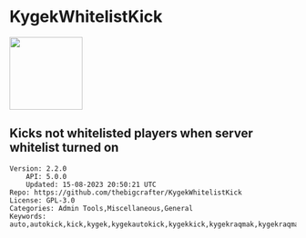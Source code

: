 # KygekWhitelistKick
<img src="https://raw.githubusercontent.com/thebigcrafter/KygekWhitelistKick/49fc5257d72b2d1d72a2122b7cea17e3d8b1d233/icon.png" width="128" height="128" />

## Kicks not whitelisted players when server whitelist turned on
```properties
Version: 2.2.0
    API: 5.0.0
    Updated: 15-08-2023 20:50:21 UTC
Repo: https://github.com/thebigcrafter/KygekWhitelistKick
License: GPL-3.0
Categories: Admin Tools,Miscellaneous,General
Keywords: auto,autokick,kick,kygek,kygekautokick,kygekkick,kygekraqmak,kygekraqmakautokick,kygekraqmakkick,kygekraqmakwhitelist,kygekteamautokick,kygekteamkick,kygekteamwhitelist,kygekwhitelist,whitelist,whitelistkick
```
